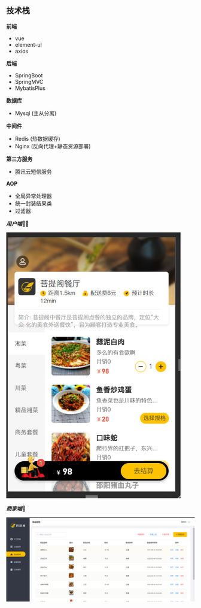 
## 技术栈

**前端**
+ vue
+ element-ul
+ axios

**后端**
+ SpringBoot
+ SpringMVC
+ MybatisPlus

**数据库**
+ Mysql (主从分离)

**中间件**
+ Redis (热数据缓存)
+ Nginx (反向代理+静态资源部署)

**第三方服务**
+ 腾讯云短信服务

**AOP**
+ 全局异常处理器
+ 统一封装结果类
+ 过滤器

***用户端***🙍‍♂️

![image](https://github.com/StripGoose/reggie_take_out/blob/master/front.png)

***商家端***🥡

![image](https://github.com/StripGoose/reggie_take_out/blob/master/backend.png)
